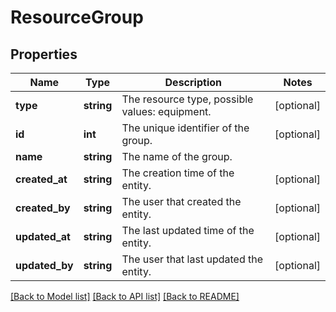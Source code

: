 # ResourceGroup

## Properties
Name | Type | Description | Notes
------------ | ------------- | ------------- | -------------
**type** | **string** | The resource type, possible values: equipment. | [optional] 
**id** | **int** | The unique identifier of the group. | [optional] 
**name** | **string** | The name of the group. | 
**created_at** | **string** | The creation time of the entity. | [optional] 
**created_by** | **string** | The user that created the entity. | [optional] 
**updated_at** | **string** | The last updated time of the entity. | [optional] 
**updated_by** | **string** | The user that last updated the entity. | [optional] 

[[Back to Model list]](../README.md#documentation-for-models) [[Back to API list]](../README.md#documentation-for-api-endpoints) [[Back to README]](../README.md)


